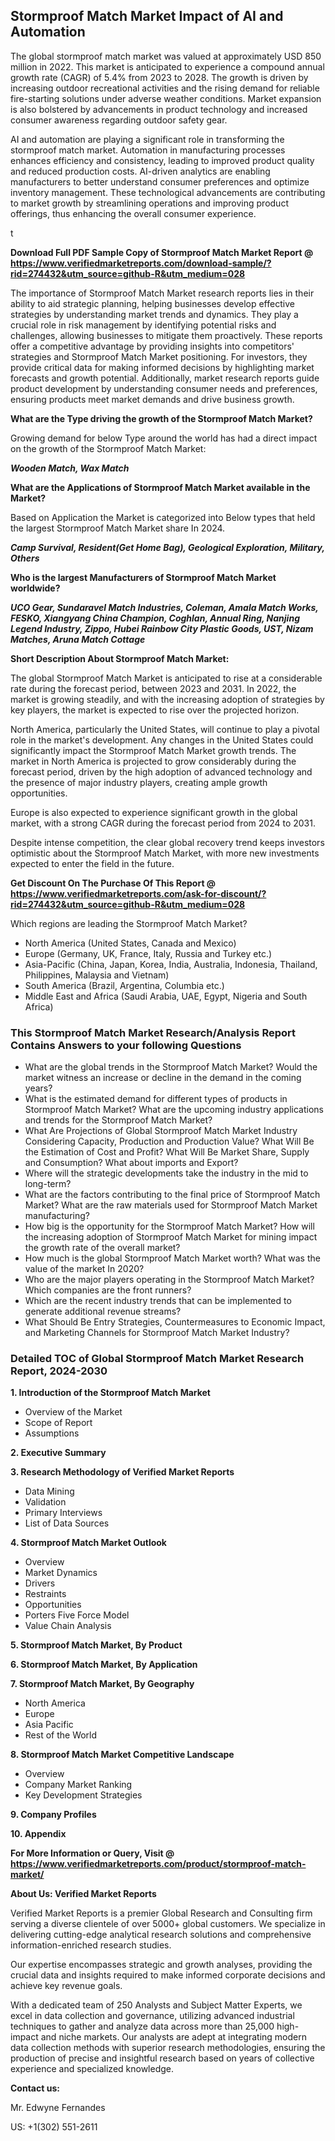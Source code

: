 <h2>Stormproof Match Market Impact of AI and Automation</h2><p>The global stormproof match market was valued at approximately USD 850 million in 2022. This market is anticipated to experience a compound annual growth rate (CAGR) of 5.4% from 2023 to 2028. The growth is driven by increasing outdoor recreational activities and the rising demand for reliable fire-starting solutions under adverse weather conditions. Market expansion is also bolstered by advancements in product technology and increased consumer awareness regarding outdoor safety gear.</p><p>AI and automation are playing a significant role in transforming the stormproof match market. Automation in manufacturing processes enhances efficiency and consistency, leading to improved product quality and reduced production costs. AI-driven analytics are enabling manufacturers to better understand consumer preferences and optimize inventory management. These technological advancements are contributing to market growth by streamlining operations and improving product offerings, thus enhancing the overall consumer experience.</p>t</p><p id="" class=""><strong>Download Full PDF Sample Copy of Stormproof Match Market Report @ <a href="https://www.verifiedmarketreports.com/download-sample/?rid=274432&utm_source=github-R&utm_medium=028" target="_blank">https://www.verifiedmarketreports.com/download-sample/?rid=274432&utm_source=github-R&utm_medium=028</a></strong></p><p>The importance of&nbsp;Stormproof Match Market research reports lies in their ability to aid strategic planning, helping businesses develop effective strategies by understanding market trends and dynamics. They play a crucial role in risk management by identifying potential risks and challenges, allowing businesses to mitigate them proactively. These reports offer a competitive advantage by providing insights into competitors' strategies and Stormproof Match Market positioning. For investors, they provide critical data for making informed decisions by highlighting market forecasts and growth potential. Additionally, market research reports guide product development by understanding consumer needs and preferences, ensuring products meet market demands and drive business growth.</p><p><strong>What are the&nbsp;Type driving the growth of the Stormproof Match Market?</strong></p><p id="" class="">Growing demand for below Type around the world has had a direct impact on the growth of the Stormproof Match Market:</p><em><strong>Wooden Match, Wax Match</strong></em></p><strong>What are the&nbsp;Applications&nbsp;of Stormproof Match Market available in the Market?</strong></p><p id="" class="">Based on Application the Market is categorized into Below types that held the largest Stormproof Match Market share In 2024.</p><em><strong>Camp Survival, Resident(Get Home Bag), Geological Exploration, Military, Others</strong></em></p><strong>Who is the largest Manufacturers of Stormproof Match Market worldwide?</strong></p><p><em><strong>UCO Gear, Sundaravel Match Industries, Coleman, Amala Match Works, FESKO, Xiangyang China Champion, Coghlan, Annual Ring, Nanjing Legend Industry, Zippo, Hubei Rainbow City Plastic Goods, UST, Nizam Matches, Aruna Match Cottage</strong></em></p><p id="" class=""><strong>Short Description About Stormproof Match Market:</strong></p><p>The global Stormproof Match Market is anticipated to rise at a considerable rate during the forecast period, between 2023 and 2031. In 2022, the market is growing steadily, and with the increasing adoption of strategies by key players, the market is expected to rise over the projected horizon.</p><p>North America, particularly the United States, will continue to play a pivotal role in the market's development. Any changes in the United States could significantly impact the Stormproof Match Market growth trends. The market in North America is projected to grow considerably during the forecast period, driven by the high adoption of advanced technology and the presence of major industry players, creating ample growth opportunities.</p><p>Europe is also expected to experience significant growth in the global market, with a strong CAGR during the forecast period from 2024 to 2031.</p><p>Despite intense competition, the clear global recovery trend keeps investors optimistic about the Stormproof Match Market, with more new investments expected to enter the field in the future.</p><p id="" class=""><strong>Get Discount On The Purchase Of This Report @ <a href="https://www.verifiedmarketreports.com/ask-for-discount/?rid=274432&utm_source=github-R&utm_medium=028" target="_blank">https://www.verifiedmarketreports.com/ask-for-discount/?rid=274432&utm_source=github-R&utm_medium=028</a></strong></p>Which regions are leading the Stormproof Match Market?</p><ul><li>North America (United States, Canada and Mexico)</li><li>Europe (Germany, UK, France, Italy, Russia and Turkey etc.)</li><li>Asia-Pacific (China, Japan, Korea, India, Australia, Indonesia, Thailand, Philippines, Malaysia and Vietnam)</li><li>South America (Brazil, Argentina, Columbia etc.)</li><li>Middle East and Africa (Saudi Arabia, UAE, Egypt, Nigeria and South Africa)</li></ul><h3 id="" class="">This Stormproof Match Market Research/Analysis Report Contains Answers to your following Questions</h3><ul><li>What are the global trends in the Stormproof Match Market? Would the market witness an increase or decline in the demand in the coming years?</li><li>What is the estimated demand for different types of products in Stormproof Match Market? What are the upcoming industry applications and trends for the Stormproof Match Market?</li><li>What Are Projections of Global Stormproof Match Market Industry Considering Capacity, Production and Production Value? What Will Be the Estimation of Cost and Profit? What Will Be Market Share, Supply and Consumption? What about imports and Export?</li><li>Where will the strategic developments take the industry in the mid to long-term?</li><li>What are the factors contributing to the final price of Stormproof Match Market? What are the raw materials used for Stormproof Match Market manufacturing?</li><li>How big is the opportunity for the Stormproof Match Market? How will the increasing adoption of Stormproof Match Market for mining impact the growth rate of the overall market?</li><li>How much is the global Stormproof Match Market worth? What was the value of the market In 2020?</li><li>Who are the major players operating in the Stormproof Match Market? Which companies are the front runners?</li><li>Which are the recent industry trends that can be implemented to generate additional revenue streams?</li><li>What Should Be Entry Strategies, Countermeasures to Economic Impact, and Marketing Channels for Stormproof Match Market Industry?</li></ul><h3 id="" class="">Detailed TOC of Global Stormproof Match Market Research Report, 2024-2030</h3><p id="" class=""><strong>1. Introduction of the Stormproof Match Market</strong></p><ul><li>Overview of the Market</li><li>Scope of Report</li><li>Assumptions</li></ul><p id="" class=""><strong>2. Executive Summary</strong></p><p id="" class=""><strong>3. Research Methodology of Verified Market Reports</strong></p><ul><li>Data Mining</li><li>Validation</li><li>Primary Interviews</li><li>List of Data Sources</li></ul><p id="" class=""><strong>4. Stormproof Match Market Outlook</strong></p><ul><li>Overview</li><li>Market Dynamics</li><li>Drivers</li><li>Restraints</li><li>Opportunities</li><li>Porters Five Force Model</li><li>Value Chain Analysis</li></ul><p id="" class=""><strong>5. Stormproof Match Market, By Product</strong></p><p id="" class=""><strong>6. Stormproof Match Market, By Application</strong></p><p id="" class=""><strong>7. Stormproof Match Market, By Geography</strong></p><ul><li>North America</li><li>Europe</li><li>Asia Pacific</li><li>Rest of the World</li></ul><p id="" class=""><strong>8. Stormproof Match Market Competitive Landscape</strong></p><ul><li>Overview</li><li>Company Market Ranking</li><li>Key Development Strategies</li></ul><p id="" class=""><strong>9. Company Profiles</strong></p><p id="" class=""><strong>10. Appendix</strong></p><p id="" class=""><strong>For More Information or Query, Visit @ <a href="https://www.verifiedmarketreports.com/product/stormproof-match-market/" target="_blank">https://www.verifiedmarketreports.com/product/stormproof-match-market/</a></strong></p><p id="" class=""><strong>About Us: Verified Market Reports</strong></p><p id="" class="">Verified Market Reports is a premier Global Research and Consulting firm serving a diverse clientele of over 5000+ global customers. We specialize in delivering cutting-edge analytical research solutions and comprehensive information-enriched research studies.</p><p id="" class="">Our expertise encompasses strategic and growth analyses, providing the crucial data and insights required to make informed corporate decisions and achieve key revenue goals.</p><p id="" class="">With a dedicated team of 250 Analysts and Subject Matter Experts, we excel in data collection and governance, utilizing advanced industrial techniques to gather and analyze data across more than 25,000 high-impact and niche markets. Our analysts are adept at integrating modern data collection methods with superior research methodologies, ensuring the production of precise and insightful research based on years of collective experience and specialized knowledge.</p><p id="" class=""><strong>Contact us:</strong></p><p id="" class="">Mr. Edwyne Fernandes</p><p id="" class="">US: +1(302) 551-2611</p>